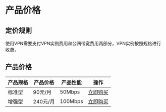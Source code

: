 # 产品价格

## 定价规则

使用VPN需要支付VPN实例费用和公网带宽费用两部分，VPN实例按照规格进行收费，



## 产品价格
<!-- udocs:price -->
| 产品规格 | 产品价格   | 产品性能   |操作|
| ---- | ------ | ------ |------ |
| 标准型  | 90元/月  | 50Mbps | [立即购买](https://console.ucloud.cn/vpc/ipsecvpn/ipsecvpngw/create) |
| 增强型  | 240元/月 | 100Mbps | [立即购买](https://console.ucloud.cn/vpc/ipsecvpn/ipsecvpngw/create) |
